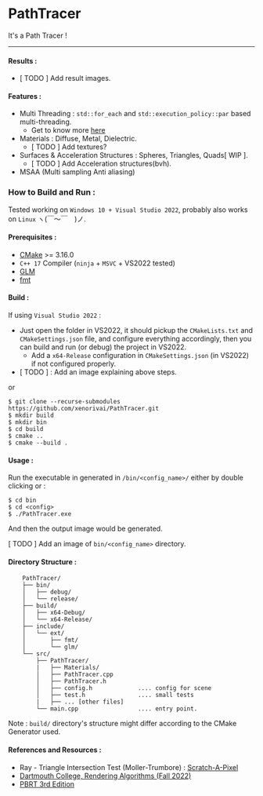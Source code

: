 ﻿# PathTracer

It's a Path Tracer !

---
#### Results : 
- [ TODO ] Add result images.
#### Features : 
- Multi Threading : `std::for_each` and `std::execution_policy::par` based multi-threading. 
	- Get to know more [here](https://www.youtube.com/watch?v=46ddlUImiQA) 
- Materials : Diffuse, Metal, Dielectric. 
	- [ TODO ] Add textures?
- Surfaces & Acceleration Structures : Spheres, Triangles, Quads[ WIP ]. 
	- [ TODO ] Add Acceleration structures(bvh).
- MSAA (Multi sampling Anti aliasing)

### How to Build and Run :

Tested working on `Windows 10 + Visual Studio 2022`, probably also works on `Linux` ヽ(￣～￣　)ノ.

#### Prerequisites : 
- [CMake](https://cmake.org/download/) >= 3.16.0
- `C++ 17` Compiler (`ninja` + `MSVC` + VS2022 tested)
- [GLM](https://github.com/g-truc/glm.git)
- [fmt](https://fmt.dev/latest/index.html)


#### Build :
If using `Visual Studio 2022` : 
- Just open the folder in VS2022, it should pickup the `CMakeLists.txt` and `CMakeSettings.json` file, and configure everything accordingly, then you can build and run (or debug) the project in VS2022.
	- Add a `x64-Release` configuration in `CMakeSettings.json` (in VS2022) if not configured properly.
- [ TODO ] : Add an image explaining above steps.

or 

```
$ git clone --recurse-submodules https://github.com/xenorivai/PathTracer.git
$ mkdir build
$ mkdir bin
$ cd build
$ cmake ..
$ cmake --build .
```

#### Usage :
Run the executable in generated in `/bin/<config_name>/` either by double clicking or :
```
$ cd bin
$ cd <config>
$ ./PathTracer.exe
```
And then the output image would be generated.

[ TODO ] Add an image of `bin/<config_name>` directory.
#### Directory Structure :
```
	PathTracer/
	├── bin/
	│   ├── debug/
	│   └── release/
	├── build/
	│   ├── x64-Debug/
	│   └── x64-Release/
	├── include/
	│   └── ext/
	│       ├── fmt/
	│       └── glm/
	└── src/
		├── PathTracer/              
		|   ├── Materials/
		│   ├── PathTracer.cpp
		│   ├── PathTracer.h
		│   ├── config.h             .... config for scene
		│   ├── test.h               .... small tests
		|   ├── ... [other files]
		└── main.cpp                 .... entry point.
```
Note : `build/` directory's structure might differ according to the CMake Generator used.
#### References and Resources :
- Ray - Triangle Intersection Test (Moller-Trumbore) : [Scratch-A-Pixel](https://www.scratchapixel.com/lessons/3d-basic-rendering/ray-tracing-rendering-a-triangle/moller-trumbore-ray-triangle-intersection.html)
- [Dartmouth College, Rendering Algorithms (Fall 2022)](https://cs87-dartmouth.github.io/Fall2022/)
- [PBRT 3rd Edition](https://pbr-book.org/3ed-2018/contents)
